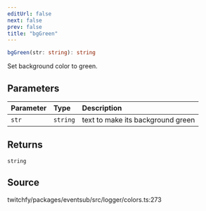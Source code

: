 ```yaml
---
editUrl: false
next: false
prev: false
title: "bgGreen"
---
```


```ts
bgGreen(str: string): string
```

Set background color to green.

## Parameters

| Parameter | Type | Description |
| :------ | :------ | :------ |
| `str` | `string` | text to make its background green |

## Returns

`string`

## Source

twitchfy/packages/eventsub/src/logger/colors.ts:273
